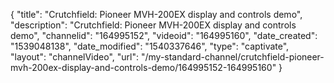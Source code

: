 {
    "title": "Crutchfield: Pioneer MVH-200EX display and controls demo",
    "description": "Crutchfield: Pioneer MVH-200EX display and controls demo",
    "channelid": "164995152",
    "videoid": "164995160",
    "date_created": "1539048138",
    "date_modified": "1540337646",
    "type": "captivate",
    "layout": "channelVideo",
    "url": "\/my-standard-channel\/crutchfield-pioneer-mvh-200ex-display-and-controls-demo\/164995152-164995160"
}
